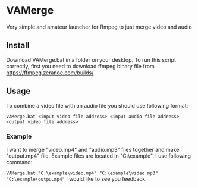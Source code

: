 # VAMerge
Very simple and amateur launcher for ffmpeg to just merge video and audio

## Install
Download VAMerge.bat in a folder on your desktop.
To run this script correctly, first you need to download ffmpeg binary file from https://ffmpeg.zeranoe.com/builds/

## Usage
To combine a video file with an audio file you should use following format:

``
VAMerge.bat <input video file address> <input audio file address> <output video file address>
``
### Example
I want to merge "video.mp4" and "audio.mp3" files together and make "output.mp4" file. Example files are located in "C:\example\". I use following command:

``
VAMerge.bat "C:\example\video.mp4" "C:\example\video.mp3" "C:\example\outpu.mp4"
``
I would like to see you feedback.
